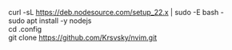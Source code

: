curl -sL https://deb.nodesource.com/setup_22.x | sudo -E bash - <br>
sudo apt install -y nodejs <br>
cd .config <br>
<mono>git clone https://github.com/Krsvsky/nvim.git</mono>
